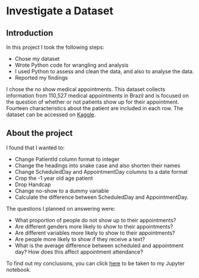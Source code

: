 # Investigate a Dataset

## Introduction
In this project I took the following steps:
- Chose my dataset
- Wrote Python code for wrangling and analysis
 - I used Python to assess and clean the data, and also to analyse the data.
- Reported my findings

I chose the no show medical appointments. This dataset collects information from 110,527 medical appointments in Brazil and is focused on the question of whether or not patients show up for their appointment. Fourteen characteristics about the patient are included in each row. The dataset can be accessed on [Kaggle](https://www.kaggle.com/joniarroba/noshowappointments).

## About the project
I found that I wanted to:
- Change PatientId column format to integer
- Change the headings into snake case and also shorten their names
- Change ScheduledDay and AppointmentDay columns to a date format
- Crop the -1 year old age patient
- Drop Handcap
- Change no-show to a dummy variable
- Calculate the difference between ScheduledDay and AppointmentDay.

The questions I planned on answering were:
- What proportion of people do not show up to their appointments?
- Are different genders more likely to show to their appointments?
- Are different variables more likely to show to their appointments?
- Are people more likely to show if they receive a text?
- What is the average difference between scheduled and appointment day? How does this affect appointment attendance?

To find out my conclusions, you can click [here](Project_2_Investigate_A_Dataset/Investigate_A_Dataset.html) to be taken to my Jupyter notebook.
